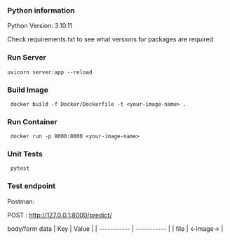 ### Python information
<p>
Python Version: 3.10.11
</p>
<p>
Check requirements.txt to see what versions for packages are required
</p>

### Run Server
```
uvicorn server:app --reload
```

### Build Image
```
 docker build -f Docker/Dockerfile -t <your-image-name> .
```

### Run Container
```
 docker run -p 8000:8000 <your-image-name>
```
### Unit Tests
``` 
 pytest
```

### Test endpoint

Postman:

POST : http://127.0.0.1:8000/predict/

body/form data
| Key         | Value       |
| ----------- | ----------- |
| file        | <-image->   |

